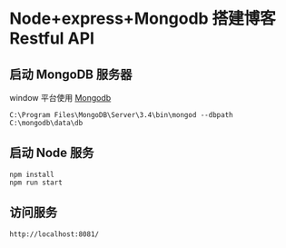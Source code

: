 # Node+express+Mongodb 搭建博客Restful API

## 启动 MongoDB 服务器

window 平台使用 [Mongodb](http://www.runoob.com/mongodb/mongodb-window-install.html)

    C:\Program Files\MongoDB\Server\3.4\bin\mongod --dbpath C:\mongodb\data\db

## 启动 Node 服务
    npm install
    npm run start

## 访问服务
    http://localhost:8081/

